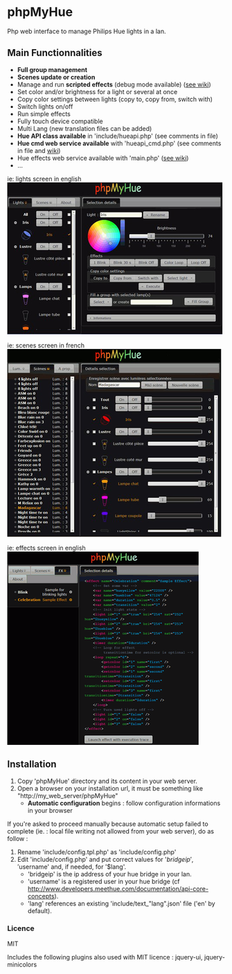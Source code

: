 # phpMyHue
Php web interface to manage Philips Hue lights in a lan.

## Main Functionnalities
* **Full group management**
* **Scenes update or creation**
* Manage and run **scripted effects** (debug mode available) ([see wiki](https://github.com/FredBardin/phpMyHue/wiki/Effects-scripts)) 
* Set color and/or brightness for a light or several at once
* Copy color settings between lights (copy to, copy from, switch with)
* Switch lights on/off
* Run simple effects
* Fully touch device compatible
* Multi Lang (new translation files can be added)
* **Hue API class available** in 'include/hueapi.php' (see comments in file)
* **Hue cmd web service available** with 'hueapi_cmd.php' (see comments in file and [wiki](https://github.com/FredBardin/phpMyHue/wiki/Web-services))
* Hue effects web service available with 'main.php' ([see wiki](https://github.com/FredBardin/phpMyHue/wiki/Web-services))
* ...

ie: lights screen in english            
![screenshot](screen1_pmh.jpg)

ie: scenes screen in french            
![screenshot](screen2_pmh.jpg)

ie: effects screen in english            
![screenshot](screen3_pmh.gif)

## Installation
1. Copy 'phpMyHue' directory and its content in your web server.
2. Open a browser on your installation url, it must be something like "http://my_web_server/phpMyHue"
	* **Automatic configuration** begins : follow configuration informations in your browser

If you're asked to proceed manually because automatic setup failed to complete (ie. : local file writing not allowed from your web server), do as follow :

1. Rename 'include/config.tpl.php' as 'include/config.php'
2. Edit 'include/config.php' and put correct values for '$bridgeip', '$username' and, if needed, for '$lang'.  
	* 'bridgeip' is the ip address of your hue bridge in your lan.  
	* 'username' is a registered user in your hue bridge (cf http://www.developers.meethue.com/documentation/api-core-concepts).  
	* 'lang' references an existing 'include/text_"lang".json' file ('en' by default).  

### Licence
MIT

Includes the following plugins also used with MIT licence : jquery-ui, jquery-minicolors

